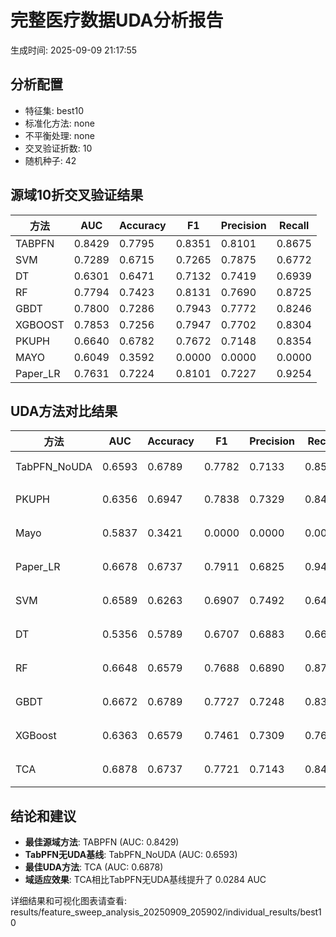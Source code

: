 # 完整医疗数据UDA分析报告

生成时间: 2025-09-09 21:17:55

## 分析配置

- 特征集: best10
- 标准化方法: none
- 不平衡处理: none
- 交叉验证折数: 10
- 随机种子: 42

## 源域10折交叉验证结果

| 方法 | AUC | Accuracy | F1 | Precision | Recall |
|------|-----|----------|----|-----------| -------|
| TABPFN | 0.8429 | 0.7795 | 0.8351 | 0.8101 | 0.8675 |
| SVM | 0.7289 | 0.6715 | 0.7265 | 0.7875 | 0.6772 |
| DT | 0.6301 | 0.6471 | 0.7132 | 0.7419 | 0.6939 |
| RF | 0.7794 | 0.7423 | 0.8131 | 0.7690 | 0.8725 |
| GBDT | 0.7800 | 0.7286 | 0.7943 | 0.7772 | 0.8246 |
| XGBOOST | 0.7853 | 0.7256 | 0.7947 | 0.7702 | 0.8304 |
| PKUPH | 0.6640 | 0.6782 | 0.7672 | 0.7148 | 0.8354 |
| MAYO | 0.6049 | 0.3592 | 0.0000 | 0.0000 | 0.0000 |
| Paper_LR | 0.7631 | 0.7224 | 0.8101 | 0.7227 | 0.9254 |

## UDA方法对比结果

| 方法 | AUC | Accuracy | F1 | Precision | Recall | 类型 |
|------|-----|----------|----|-----------| -------|------|
| TabPFN_NoUDA | 0.6593 | 0.6789 | 0.7782 | 0.7133 | 0.8560 | TabPFN基线 |
| PKUPH | 0.6356 | 0.6947 | 0.7838 | 0.7329 | 0.8474 | 传统基线 |
| Mayo | 0.5837 | 0.3421 | 0.0000 | 0.0000 | 0.0000 | 传统基线 |
| Paper_LR | 0.6678 | 0.6737 | 0.7911 | 0.6825 | 0.9429 | 传统基线 |
| SVM | 0.6589 | 0.6263 | 0.6907 | 0.7492 | 0.6468 | 机器学习基线 |
| DT | 0.5356 | 0.5789 | 0.6707 | 0.6883 | 0.6641 | 机器学习基线 |
| RF | 0.6648 | 0.6579 | 0.7688 | 0.6890 | 0.8712 | 机器学习基线 |
| GBDT | 0.6672 | 0.6789 | 0.7727 | 0.7248 | 0.8314 | 机器学习基线 |
| XGBoost | 0.6363 | 0.6579 | 0.7461 | 0.7309 | 0.7667 | 机器学习基线 |
| TCA | 0.6878 | 0.6737 | 0.7721 | 0.7143 | 0.8400 | UDA方法 |

## 结论和建议

- **最佳源域方法**: TABPFN (AUC: 0.8429)
- **TabPFN无UDA基线**: TabPFN_NoUDA (AUC: 0.6593)
- **最佳UDA方法**: TCA (AUC: 0.6878)
- **域适应效果**: TCA相比TabPFN无UDA基线提升了 0.0284 AUC

详细结果和可视化图表请查看: results/feature_sweep_analysis_20250909_205902/individual_results/best10